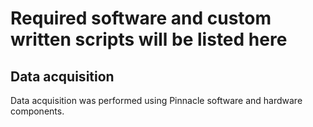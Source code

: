 # Required software and custom written scripts will be listed here

## Data acquisition

Data acquisition was performed using Pinnacle software and hardware components.